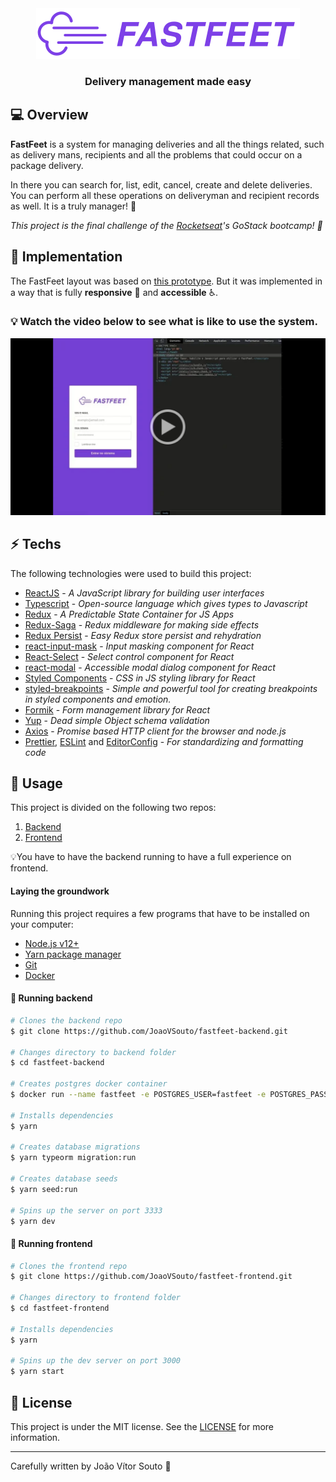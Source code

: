<div align="center">
	<img alt="Proffy" src="https://raw.githubusercontent.com/JoaoVSouto/fastfeet-frontend/master/src/assets/images/logo.png" />
</div>
<h3 align="center">Delivery management made easy</h3>

## 💻 Overview

**FastFeet** is a system for managing deliveries and all the things related, such as delivery mans, recipients and all the problems that could occur on a package delivery.

In there you can search for, list, edit, cancel, create and delete deliveries. You can perform all these operations on deliveryman and recipient records as well. It is a truly manager! 🌟

_This project is the final challenge of the [Rocketseat](https://rocketseat.com.br/)'s GoStack bootcamp! 🚀_

## 🌴 Implementation

The FastFeet layout was based on [this prototype](https://xd.adobe.com/view/62e829fc-4f10-4ac8-70d2-d39b429d43ee-14d9/grid). But it was implemented in a way that is fully **responsive** 📱 and **accessible** ♿️.

### 💡 Watch the video below to see what is like to use the system.

<div align="center">
  <a href="https://drive.google.com/file/d/1T_rU0cqIixA8SD99Zua5hcVLG_RH9nYQ/view?usp=sharing">
    <img width="700" alt="Video tour thumbnail" src="https://raw.githubusercontent.com/JoaoVSouto/fastfeet-frontend/master/assets/video-thumbnail.png" />
  </a>
</div>

## :zap: Techs

The following technologies were used to build this project:

- [ReactJS](https://reactjs.org/) - _A JavaScript library for building user interfaces_
- [Typescript](https://www.typescriptlang.org/) - _Open-source language which gives types to Javascript_
- [Redux](https://redux.js.org/) - _A Predictable State Container for JS Apps_
- [Redux-Saga](https://redux-saga.js.org/) - _Redux middleware for making side effects_
- [Redux Persist](https://github.com/rt2zz/redux-persist) - _Easy Redux store persist and rehydration_
- [react-input-mask](https://github.com/sanniassin/react-input-mask) - _Input masking component for React_
- [React-Select](https://react-select.com/) - _Select control component for React_
- [react-modal](https://github.com/reactjs/react-modal) - _Accessible modal dialog component for React_
- [Styled Components](https://styled-components.com/) - _CSS in JS styling library for React_
- [styled-breakpoints](https://github.com/mg901/styled-breakpoints) - _Simple and powerful tool for creating breakpoints in styled components and emotion._
- [Formik](https://formik.org/) - _Form management library for React_
- [Yup](https://github.com/jquense/yup) - _Dead simple Object schema validation_
- [Axios](https://github.com/axios/axios) - _Promise based HTTP client for the browser and node.js_
- [Prettier](https://prettier.io/), [ESLint](https://eslint.org/) and [EditorConfig](https://editorconfig.org/) - _For standardizing and formatting code_

## 🚀 Usage

This project is divided on the following two repos:

1. [Backend](https://github.com/JoaoVSouto/fastfeet-backend)
2. [Frontend](https://github.com/JoaoVSouto/fastfeet-frontend)

💡You have to have the backend running to have a full experience on frontend.

#### Laying the groundwork

Running this project requires a few programs that have to be installed on your computer:

- [Node.js v12+](https://nodejs.org/en/)
- [Yarn package manager](https://yarnpkg.com/)
- [Git](https://git-scm.com/)
- [Docker](https://www.docker.com/)

#### 🎲 Running backend

```bash
# Clones the backend repo
$ git clone https://github.com/JoaoVSouto/fastfeet-backend.git

# Changes directory to backend folder
$ cd fastfeet-backend

# Creates postgres docker container
$ docker run --name fastfeet -e POSTGRES_USER=fastfeet -e POSTGRES_PASSWORD=fastfeet -p 5432:5432 -d postgres

# Installs dependencies
$ yarn

# Creates database migrations
$ yarn typeorm migration:run

# Creates database seeds
$ yarn seed:run

# Spins up the server on port 3333
$ yarn dev
```

#### 🧭 Running frontend

```bash
# Clones the frontend repo
$ git clone https://github.com/JoaoVSouto/fastfeet-frontend.git

# Changes directory to frontend folder
$ cd fastfeet-frontend

# Installs dependencies
$ yarn

# Spins up the dev server on port 3000
$ yarn start
```

## :page_facing_up: License

This project is under the MIT license. See the [LICENSE](https://github.com/JoaoVSouto/fastfeet-frontend/blob/master/LICENSE) for more information.

---

Carefully written by João Vítor Souto :ocean:
